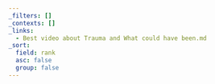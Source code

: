 ```yaml
---
_filters: []
_contexts: []
_links:
  - Best video about Trauma and What could have been.md
_sort:
  field: rank
  asc: false
  group: false
---
```

